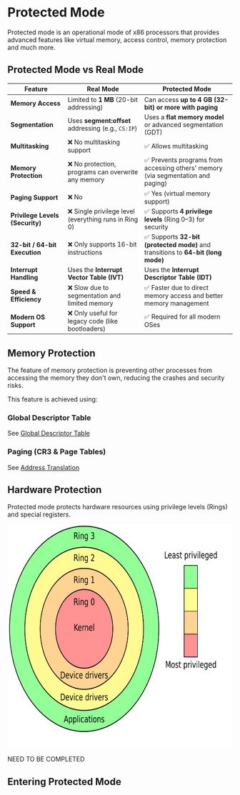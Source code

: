 # Protected Mode

Protected mode is an operational mode of x86 processors that provides advanced features like virtual memory, access control, memory protection and much more.

## Protected Mode vs Real Mode

| Feature                      | **Real Mode**                                  | **Protected Mode**                               |
|------------------------------|----------------------------------------------|------------------------------------------------|
| **Memory Access**            | Limited to **1 MB** (20-bit addressing)      | Can access **up to 4 GB (32-bit) or more with paging** |
| **Segmentation**             | Uses **segment:offset** addressing (e.g., `CS:IP`) | Uses a **flat memory model** or advanced segmentation (GDT) |
| **Multitasking**             | ❌ No multitasking support                   | ✅ Allows multitasking                         |
| **Memory Protection**        | ❌ No protection, programs can overwrite any memory | ✅ Prevents programs from accessing others' memory (via segmentation and paging) |
| **Paging Support**           | ❌ No                                        | ✅ Yes (virtual memory support)               |
| **Privilege Levels (Security)** | ❌ Single privilege level (everything runs in Ring 0) | ✅ Supports **4 privilege levels** (Ring 0–3) for security |
| **32-bit / 64-bit Execution** | ❌ Only supports 16-bit instructions        | ✅ Supports **32-bit (protected mode)** and transitions to **64-bit (long mode)** |
| **Interrupt Handling**       | Uses the **Interrupt Vector Table (IVT)**    | Uses the **Interrupt Descriptor Table (IDT)** |
| **Speed & Efficiency**       | ❌ Slow due to segmentation and limited memory | ✅ Faster due to direct memory access and better memory management |
| **Modern OS Support**        | ❌ Only useful for legacy code (like bootloaders) | ✅ Required for all modern OSes               |

## Memory Protection

The feature of memory protection is preventing other processes from accessing the memory they don't own, reducing the crashes and security risks.

This feature is achieved using:

### Global Descriptor Table

See [Global Descriptor Table](2_2_Global_descriptor_table.md)

### Paging (CR3 & Page Tables)

See [Address Translation](2_1_Address_translation.md)

## Hardware Protection

Protected mode protects hardware resources using privilege levels (Rings) and special registers.

<img src="./img/2_Protection_ring.png" alt="Protection ring" width="700" height="500">

NEED TO BE COMPLETED

## Entering Protected Mode


